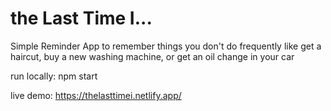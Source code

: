 # the Last Time I...

Simple Reminder App to remember things you don't do frequently like get a haircut, buy a new washing machine, or get an oil change in your car

run locally: npm start

live demo: https://thelasttimei.netlify.app/
